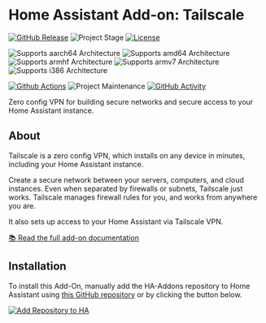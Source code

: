 # Home Assistant Add-on: Tailscale

[![GitHub Release][releases-shield]][releases]
![Project Stage][project-stage-shield]
[![License][license-shield]](LICENSE.md)

![Supports aarch64 Architecture][aarch64-shield]
![Supports amd64 Architecture][amd64-shield]
![Supports armhf Architecture][armhf-shield]
![Supports armv7 Architecture][armv7-shield]
![Supports i386 Architecture][i386-shield]

[![Github Actions][github-actions-shield]][github-actions]
![Project Maintenance][maintenance-shield]
[![GitHub Activity][commits-shield]][commits]

Zero config VPN for building secure networks and secure access to your
Home Assistant instance.

## About

Tailscale is a zero config VPN, which installs on any device in minutes,
including your Home Assistant instance.

Create a secure network between your servers, computers, and cloud instances.
Even when separated by firewalls or subnets, Tailscale just works. Tailscale
manages firewall rules for you, and works from anywhere you are.

It also sets up access to your Home Assistant via Tailscale VPN.

[:books: Read the full add-on documentation][docs]

## Installation

To install this Add-On, manually add the HA-Addons repository to Home Assistant
using [this GitHub repository][ha-addons] or by clicking the button below.

[![Add Repository to HA][my-ha-badge]][my-ha-url]

[aarch64-shield]: https://img.shields.io/badge/aarch64-yes-green.svg
[amd64-shield]: https://img.shields.io/badge/amd64-yes-green.svg
[armhf-shield]: https://img.shields.io/badge/armhf-yes-green.svg
[armv7-shield]: https://img.shields.io/badge/armv7-yes-green.svg
[commits-shield]: https://img.shields.io/github/commit-activity/y/elcajon-tech/addon-tailscale.svg
[commits]: https://github.com/elcajon-tech/addon-tailscale/commits/main
[contributors]: https://github.com/elcajon-tech/addon-tailscale/graphs/contributors
[docs]: https://github.com/elcajon-tech/addon-tailscale/blob/main/tailscale/DOCS.md
[github-actions-shield]: https://github.com/elcajon-tech/addon-tailscale/workflows/CI/badge.svg
[github-actions]: https://github.com/elcajon-tech/addon-tailscale/actions
[i386-shield]: https://img.shields.io/badge/i386-yes-green.svg
[issue]: https://github.com/elcajon-tech/addon-tailscale/issues
[license-shield]: https://img.shields.io/github/license/elcajon-tech/addon-tailscale.svg
[maintenance-shield]: https://img.shields.io/maintenance/yes/2022.svg
[releases-shield]: https://img.shields.io/github/release/elcajon-tech/addon-tailscale.svg
[releases]: https://github.com/elcajon-tech/addon-tailscale/releases
[project-stage-shield]: https://img.shields.io/badge/project%20stage-production%20ready-brightgreen.svg
[my-ha-badge]: https://my.home-assistant.io/badges/supervisor_add_addon_repository.svg
[my-ha-url]: https://my.home-assistant.io/redirect/supervisor_add_addon_repository/?repository_url=https%3A%2F%2Fgithub.com%2Felcajon-tech%2Frepository-stable
[ha-addons]: https://github.com/elcajon-tech/repository-stable
